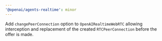 ```yaml
---
'@openai/agents-realtime': minor
---
```


Add `changePeerConnection` option to `OpenAIRealtimeWebRTC` allowing interception
and replacement of the created `RTCPeerConnection` before the offer is made.
